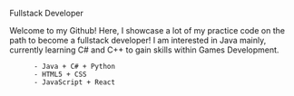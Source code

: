 
Fullstack Developer

Welcome to my Github! Here, I showcase a lot of my practice code on the path to become a fullstack developer! 
I am interested in Java mainly, currently learning C# and C++ to gain skills within Games Development.
       
          - Java + C# + Python
          - HTML5 + CSS
          - JavaScript + React
          


